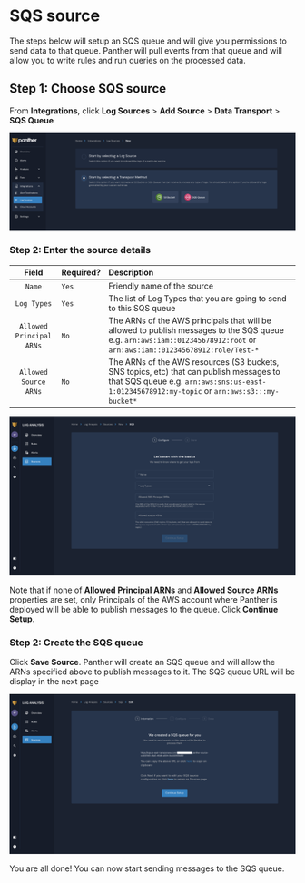 # SQS source

The steps below will setup an SQS queue and will give you permissions to send data to that queue. Panther will pull events from that queue and will allow you to write rules and run queries on the processed data.

## Step 1: Choose SQS source

From **Integrations**, click **Log Sources** &gt; **Add Source** &gt; **Data Transport** &gt; **SQS Queue**

![](../../.gitbook/assets/image%20%284%29%20%281%29%20%281%29.png)

### Step 2: Enter the source details

| Field | Required? | Description |
| :---: | :--- | :--- |
| `Name` | `Yes` | Friendly name of the source |
| `Log Types` | `Yes` | The list of Log Types that you are going to send to this SQS queue |
| `Allowed Principal ARNs` | `No` | The ARNs of the AWS principals that will be allowed to publish messages to the SQS queue e.g. `arn:aws:iam::012345678912:root` or `arn:aws:iam::012345678912:role/Test-*` |
| `Allowed Source ARNs` | `No` | The ARNs of the AWS resources \(S3 buckets, SNS topics, etc\) that can publish messages to that SQS queue e.g. `arn:aws:sns:us-east-1:012345678912:my-topic` or `arn:aws:s3:::my-bucket*` |

![](../../.gitbook/assets/sqs-page2%20%285%29%20%285%29%20%287%29%20%287%29%20%285%29.png)

Note that if none of **Allowed Principal ARNs** and **Allowed Source ARNs** properties are set, only Principals of the AWS account where Panther is deployed will be able to publish messages to the queue. Click **Continue Setup**.

### Step 2: Create the SQS queue

Click **Save Source**. Panther will create an SQS queue and will allow the ARNs specified above to publish messages to it. The SQS queue URL will be display in the next page

![](../../.gitbook/assets/sqs-page3%20%285%29%20%285%29%20%287%29%20%288%29.png)

You are all done! You can now start sending messages to the SQS queue.

